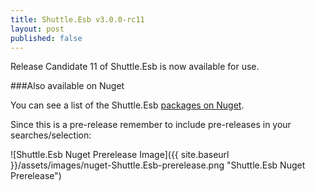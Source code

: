 ```yaml
---
title: Shuttle.Esb v3.0.0-rc11
layout: post
published: false
---
```


Release Candidate 11 of Shuttle.Esb is now available for use.

###Also available on Nuget

You can see a list of the Shuttle.Esb <a href="http://www.nuget.org/packages?q=Shuttle.Esb" target="_blank">packages on Nuget</a>.

Since this is a pre-release remember to include pre-releases in your searches/selection:

![Shuttle.Esb Nuget Prerelease Image]({{ site.baseurl }}/assets/images/nuget-Shuttle.Esb-prerelease.png "Shuttle.Esb Nuget Prerelease")